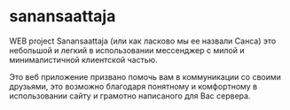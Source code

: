 # sanansaattaja
WEB project
Sanansaattaja (или как ласково мы ее назвали Санса) это небольшой и легкий в использовании мессенджер c милой и минималистичной клиентской частью.

Это веб приложение призвано помочь вам в коммуникации со своими друзьями, это возможно благодаря понятному и комфортному в использовании сайту и грамотно написаного для Вас сервера.